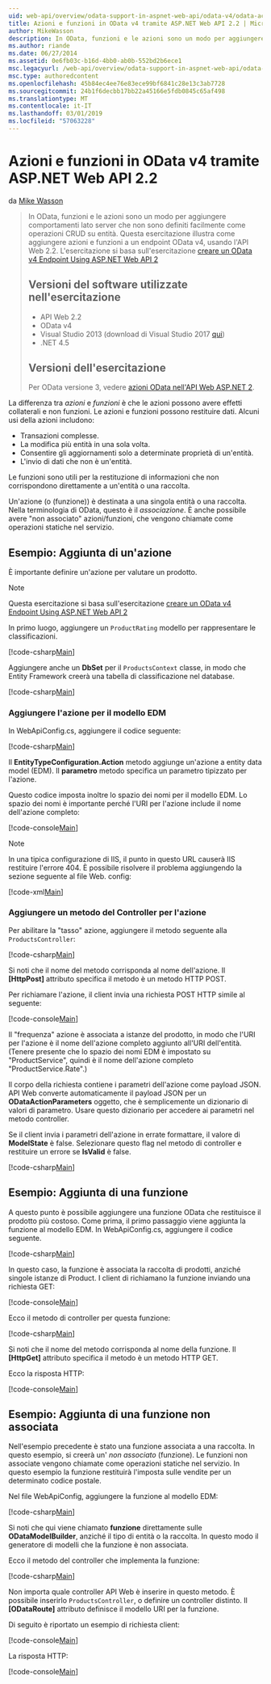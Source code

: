 ```yaml
---
uid: web-api/overview/odata-support-in-aspnet-web-api/odata-v4/odata-actions-and-functions
title: Azioni e funzioni in OData v4 tramite ASP.NET Web API 2.2 | Microsoft Docs
author: MikeWasson
description: In OData, funzioni e le azioni sono un modo per aggiungere comportamenti lato server che non sono definiti facilmente come operazioni CRUD su entità. Questa esercitazione viene illustrato come...
ms.author: riande
ms.date: 06/27/2014
ms.assetid: 0e6fb03c-b16d-4bb0-ab0b-552bd2b6ece1
msc.legacyurl: /web-api/overview/odata-support-in-aspnet-web-api/odata-v4/odata-actions-and-functions
msc.type: authoredcontent
ms.openlocfilehash: 45b84ec4ee76e83ece99bf6841c28e13c3ab7728
ms.sourcegitcommit: 24b1f6decbb17bb22a45166e5fdb0845c65af498
ms.translationtype: MT
ms.contentlocale: it-IT
ms.lasthandoff: 03/01/2019
ms.locfileid: "57063228"
---
```

<a name="actions-and-functions-in-odata-v4-using-aspnet-web-api-22"></a>Azioni e funzioni in OData v4 tramite ASP.NET Web API 2.2
====================
da [Mike Wasson](https://github.com/MikeWasson)

> In OData, funzioni e le azioni sono un modo per aggiungere comportamenti lato server che non sono definiti facilmente come operazioni CRUD su entità. Questa esercitazione illustra come aggiungere azioni e funzioni a un endpoint OData v4, usando l'API Web 2.2. L'esercitazione si basa sull'esercitazione [creare un OData v4 Endpoint Using ASP.NET Web API 2](create-an-odata-v4-endpoint.md)
>
> ## <a name="software-versions-used-in-the-tutorial"></a>Versioni del software utilizzate nell'esercitazione
>
> - API Web 2.2
> - OData v4
> - Visual Studio 2013 (download di Visual Studio 2017 [qui](https://visualstudio.microsoft.com/downloads/?utm_medium=microsoft&utm_source=docs.microsoft.com&utm_campaign=button+cta&utm_content=download+vs2017))
> - .NET 4.5
>
> ## <a name="tutorial-versions"></a>Versioni dell'esercitazione
>
> Per OData versione 3, vedere [azioni OData nell'API Web ASP.NET 2](../odata-v3/odata-actions.md).

La differenza tra *azioni* e *funzioni* è che le azioni possono avere effetti collaterali e non funzioni. Le azioni e funzioni possono restituire dati. Alcuni usi della azioni includono:

- Transazioni complesse.
- La modifica più entità in una sola volta.
- Consentire gli aggiornamenti solo a determinate proprietà di un'entità.
- L'invio di dati che non è un'entità.

Le funzioni sono utili per la restituzione di informazioni che non corrispondono direttamente a un'entità o una raccolta.

Un'azione (o (funzione)) è destinata a una singola entità o una raccolta. Nella terminologia di OData, questo è il *associazione*. È anche possibile avere &quot;non associato&quot; azioni/funzioni, che vengono chiamate come operazioni statiche nel servizio.

## <a name="example-adding-an-action"></a>Esempio: Aggiunta di un'azione

È importante definire un'azione per valutare un prodotto.

> [!NOTE]
> Questa esercitazione si basa sull'esercitazione [creare un OData v4 Endpoint Using ASP.NET Web API 2](create-an-odata-v4-endpoint.md)


In primo luogo, aggiungere un `ProductRating` modello per rappresentare le classificazioni.

[!code-csharp[Main](odata-actions-and-functions/samples/sample1.cs)]

Aggiungere anche un **DbSet** per il `ProductsContext` classe, in modo che Entity Framework creerà una tabella di classificazione nel database.

[!code-csharp[Main](odata-actions-and-functions/samples/sample2.cs)]

### <a name="add-the-action-to-the-edm"></a>Aggiungere l'azione per il modello EDM

In WebApiConfig.cs, aggiungere il codice seguente:

[!code-csharp[Main](odata-actions-and-functions/samples/sample3.cs)]

Il **EntityTypeConfiguration.Action** metodo aggiunge un'azione a entity data model (EDM). Il **parametro** metodo specifica un parametro tipizzato per l'azione.

Questo codice imposta inoltre lo spazio dei nomi per il modello EDM. Lo spazio dei nomi è importante perché l'URI per l'azione include il nome dell'azione completo:

[!code-console[Main](odata-actions-and-functions/samples/sample4.cmd)]

> [!NOTE]
> In una tipica configurazione di IIS, il punto in questo URL causerà IIS restituire l'errore 404. È possibile risolvere il problema aggiungendo la sezione seguente al file Web. config:

[!code-xml[Main](odata-actions-and-functions/samples/sample5.xml)]

### <a name="add-a-controller-method-for-the-action"></a>Aggiungere un metodo del Controller per l'azione

Per abilitare la &quot;tasso&quot; azione, aggiungere il metodo seguente alla `ProductsController`:

[!code-csharp[Main](odata-actions-and-functions/samples/sample6.cs)]

Si noti che il nome del metodo corrisponda al nome dell'azione. Il **[HttpPost]** attributo specifica il metodo è un metodo HTTP POST.

Per richiamare l'azione, il client invia una richiesta POST HTTP simile al seguente:

[!code-console[Main](odata-actions-and-functions/samples/sample7.cmd)]

Il &quot;frequenza&quot; azione è associata a istanze del prodotto, in modo che l'URI per l'azione è il nome dell'azione completo aggiunto all'URI dell'entità. (Tenere presente che lo spazio dei nomi EDM è impostato su &quot;ProductService&quot;, quindi è il nome dell'azione completo &quot;ProductService.Rate&quot;.)

Il corpo della richiesta contiene i parametri dell'azione come payload JSON. API Web converte automaticamente il payload JSON per un **ODataActionParameters** oggetto, che è semplicemente un dizionario di valori di parametro. Usare questo dizionario per accedere ai parametri nel metodo controller.

Se il client invia i parametri dell'azione in errate formattare, il valore di **ModelState** è false. Selezionare questo flag nel metodo di controller e restituire un errore se **IsValid** è false.

[!code-csharp[Main](odata-actions-and-functions/samples/sample8.cs)]

## <a name="example-adding-a-function"></a>Esempio: Aggiunta di una funzione

A questo punto è possibile aggiungere una funzione OData che restituisce il prodotto più costoso. Come prima, il primo passaggio viene aggiunta la funzione al modello EDM. In WebApiConfig.cs, aggiungere il codice seguente.

[!code-csharp[Main](odata-actions-and-functions/samples/sample9.cs)]

In questo caso, la funzione è associata la raccolta di prodotti, anziché singole istanze di Product. I client di richiamano la funzione inviando una richiesta GET:

[!code-console[Main](odata-actions-and-functions/samples/sample10.cmd)]

Ecco il metodo di controller per questa funzione:

[!code-csharp[Main](odata-actions-and-functions/samples/sample11.cs)]

Si noti che il nome del metodo corrisponda al nome della funzione. Il **[HttpGet]** attributo specifica il metodo è un metodo HTTP GET.

Ecco la risposta HTTP:

[!code-console[Main](odata-actions-and-functions/samples/sample12.cmd)]

## <a name="example-adding-an-unbound-function"></a>Esempio: Aggiunta di una funzione non associata

Nell'esempio precedente è stato una funzione associata a una raccolta. In questo esempio, si creerà un' *non associato* (funzione). Le funzioni non associate vengono chiamate come operazioni statiche nel servizio. In questo esempio la funzione restituirà l'imposta sulle vendite per un determinato codice postale.

Nel file WebApiConfig, aggiungere la funzione al modello EDM:

[!code-csharp[Main](odata-actions-and-functions/samples/sample13.cs)]

Si noti che qui viene chiamato **funzione** direttamente sulle **ODataModelBuilder**, anziché il tipo di entità o la raccolta. In questo modo il generatore di modelli che la funzione è non associata.

Ecco il metodo del controller che implementa la funzione:

[!code-csharp[Main](odata-actions-and-functions/samples/sample14.cs)]

Non importa quale controller API Web è inserire in questo metodo. È possibile inserirlo `ProductsController`, o definire un controller distinto. Il **[ODataRoute]** attributo definisce il modello URI per la funzione.

Di seguito è riportato un esempio di richiesta client:

[!code-console[Main](odata-actions-and-functions/samples/sample15.cmd)]

La risposta HTTP:

[!code-console[Main](odata-actions-and-functions/samples/sample16.cmd)]
